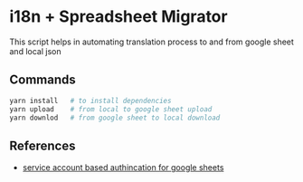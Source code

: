# i18n + Spreadsheet Migrator

This script helps in automating translation process to and from google sheet and local json

## Commands

```bash
yarn install   # to install dependencies
yarn upload    # from local to google sheet upload
yarn downlod   # from google sheet to local download
```

## References

- [service account based authincation for google sheets](https://theoephraim.github.io/node-google-spreadsheet/#/getting-started/authentication?id=service-account)
